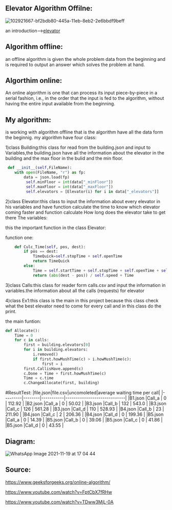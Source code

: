 ## Elevator Algorithm Offilne: 
![102921667-bf2bdb80-445a-11eb-8eb2-2e6bbdf9beff](https://user-images.githubusercontent.com/86603326/142636372-d7367604-5a9c-4f01-88bc-24d4bf77de60.png)

 an introduction-->[elevator](https://en.wikipedia.org/wiki/Elevator_algorithm)
## Algorithm offline:
 an offline algorithm is given the whole problem data from the beginning and is required to output an answer which solves the problem at hand.
## Algorthim online:
An online algorithm is one that can process its input piece-by-piece in a serial fashion, i.e., in the order that the input is fed to the algorithm, without having the entire input available from the beginning.
## My algorithm:
is working with algorithm offline that is the algorithm have all the data form the beginnig.
my algorithm have four class:

1)class Building:this class for read from the building.json and input to Variables,the building.json have all the information about the elevator in the building and the max floor in the bulid and the min floor.
```python
 def __init__(self,FileName):
    with open(FileName, "r") as fp:
        data = json.load(fp)
         self.minFloor = int(data["_minFloor"])
         self.maxFloor = int(data["_maxFloor"])
         self.elevators = [Elevator(i) for i in data["_elevators"]]
```        
2)class Elevator:this class to input the information about every elevator in his variables and have function calculate the time to know which elevator coming faster and function calculate How long does the elevator take to get there
The variables:

this the important function in the class Elevator:

function one:
```python
    def Culc_Time(self, pos, dest):
        if pos == dest:
            TimeQuick=self.stopTime + self.openTime
            return TimeQuick
        else:
            Time = self.startTime + self.stopTime + self.openTime + self.closeTime
            return (abs(dest - pos)) / self.speed + Time
```
3)class Calls:this class for reader form calls.csv and input the information in variables.the information about all the calls (requests) for elevator

4)class Ex1:this class is the main in this project because this class check what the best elevator need to come for every call and in this class do the print.

the main funtion:
```python
def Allocate():
    Time = 0
    for c in calls:
        first = building.elevators[0]
        for i in building.elevators:
            i.removed()
            if first.howMushTime(c) > i.howMushTime(c):
                first = i
        first.CallisHave.append(c)
        c.Done = Time + first.howMushTime(c)
        Time = c.time
        c.ChangeAllocate(first, building)
``` 
#ResultTest:
|file.json|file.csv|uncomoleted|average waiting time per call|
|---------|--------|-----------|-----------------------------|
|B1.json  |Call_a  |     0     |           112.92            |
|B2.json  |Call_a  |     0     |           50.02             |
|B3.json  |Call_b  |     132   |           543.0             |
|B3.json  |Call_c  |    126    |           561.28            |
|B3.json  |Call_d  |    110    |           528.93            |
|B4.json  |Call_b  |    23     |           211.90            |
|B4.json  |Call_c  |     2     |           206.36            |
|B4.json  |Call_d  |     0     |           199.36            |
|B5.json  |Call_a  |     0     |           14.39             |
|B5.json  |Call_b  |     0     |           39.06             |
|B5.json  |Call_c  |     0     |           41.86             |
|B5.json  |Call_d  |     0     |            43.55            |


## Diagram:
![WhatsApp Image 2021-11-19 at 17 04 44](https://user-images.githubusercontent.com/86603326/142645539-03aac0f7-98a2-43f1-b808-0b4f4b36ae9f.jpeg)


## Source:
https://www.geeksforgeeks.org/online-algorithm/

https://www.youtube.com/watch?v=FptCbX7fRHw

https://www.youtube.com/watch?v=TDww3MjL-0A
